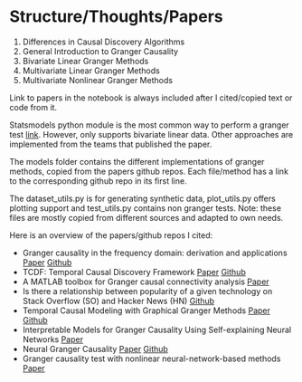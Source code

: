 # Structure/Thoughts/Papers
1. Differences in Causal Discovery Algorithms
1. General Introduction to Granger Causality
1. Bivariate Linear Granger Methods
1. Multivariate Linear Granger Methods
1. Multivariate Nonlinear Granger Methods

Link to papers in the notebook is always included after I cited/copied text or code from it.

Statsmodels python module is the most common way to perform a granger test [link](https://www.statsmodels.org/dev/generated/statsmodels.tsa.stattools.grangercausalitytests.html). However, only supports bivariate linear data. Other approaches are implemented from the teams that published the paper.

The models folder contains the different implementations of granger methods, copied from the papers github repos. Each file/method has a link to the corresponding github repo in its first line.

The dataset_utils.py is for generating synthetic data, plot_utils.py offers plotting support and test_utils.py contains non granger tests. Note: these files are mostly copied from different sources and adapted to own needs.


Here is an overview of the papers/github repos I cited:
* Granger causality in the frequency domain: derivation and applications [Paper](https://www.scielo.br/j/rbef/a/m4LwwHLvk7YwPNMhngNJQwp/?lang=en) [Github](https://github.com/ViniciusLima94/pyGC)
* TCDF: Temporal Causal Discovery Framework [Paper](https://www.mdpi.com/2504-4990/1/1/19) [Github](https://github.com/M-Nauta/TCDF)
* A MATLAB toolbox for Granger causal connectivity analysis
[Paper](https://www.sciencedirect.com/science/article/pii/S0165027009006189)
* Is there a relationship between popularity of a given technology on Stack Overflow (SO) and Hacker News (HN) [Github](https://github.com/dgwozdz/HN_SO_analysis)
* Temporal Causal Modeling with Graphical Granger Methods [Paper](https://www.andrewoarnold.com/frp781-arnold.pdf) [Github](https://github.com/arahatashun/Granger-causality-python )
* Interpretable Models for Granger Causality Using Self-explaining Neural Networks [Paper](https://openreview.net/forum?id=DEa4JdMWRHp)
* Neural Granger Causality [Paper](https://arxiv.org/abs/1802.05842) [Github](https://github.com/iancovert/Neural-GC)
* Granger causality test with nonlinear neural-network-based methods [Paper](https://www.sciencedirect.com/science/article/pii/S0169260722000542)
